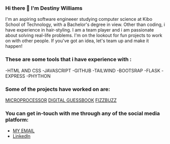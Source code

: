 ### Hi there 👋 I'm Destiny Williams



I'm an aspiring software engineeer studying computer science at Kibo School of Technology, with a Bachelor's degree in view. Other than coding, i have experience in hair-styling. I am a team player and i am passionate about solving real-life problems. I'm on the lookout for fun projects to work on with other people. If you've got an idea, let's team up and make it happen! 

### These are some tools that i have experience with :
-HTML AND CSS
-JAVASCRIPT
-GITHUB
-TAILWIND
-BOOTSRAP
-FLASK
-EXPRESS
-PHYTHON

### Some of the projects have worked on are:
[MICROPROCESSOR](https://github.com/kibo-programming-1-july-23/microprocessor-simulation-DESTINY16-debug)
[DIGITAL GUESSBOOK](https://github.com/kibo-web-app-dev-oct-23/week-6-assignment-guestbook-express-DESTINY16-debug)
[FIZZBUZZ](https://github.com/DESTINY16-debug/fizzbuzz)

### You can get in-touch with me through any of the social media platform:
- [MY EMAIL](destiny.williams@kibo.school)
- [Linkedln](https://www.linkedin.com/in/destiny-williams-b1b491284/)

